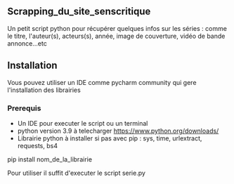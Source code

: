 ## Scrapping_du_site_senscritique
Un petit script python pour récupérer  quelques infos sur les séries : comme le titre,  l'auteur(s), acteurs(s), année, image de couverture, vidéo de bande annonce...etc
## Installation
Vous pouvez utiliser un IDE comme pycharm community qui gere l'installation des librairies
### Prerequis
- Un IDE pour executer le script ou un terminal
- python version 3.9 à telecharger https://www.python.org/downloads/
- Librairie python à installer si pas avec pip :  sys, time, urlextract, requests, bs4

pip install nom_de_la_librairie

Pour utiliser il suffit d'executer le script serie.py
